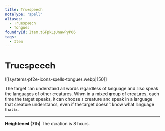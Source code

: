 ```yaml
---
title: Truespeech
noteType: "spell"
aliases:
  - Truespeech
  - Tongues
foundryId: Item.tGFpkLpUnawPyPO6
tags:
  - Item
---
```


# Truespeech
![[systems-pf2e-icons-spells-tongues.webp|150]]

The target can understand all words regardless of language and also speak the languages of other creatures. When in a mixed group of creatures, each time the target speaks, it can choose a creature and speak in a language that creature understands, even if the target doesn't know what language that is.

* * *

**Heightened (7th)** The duration is 8 hours.
